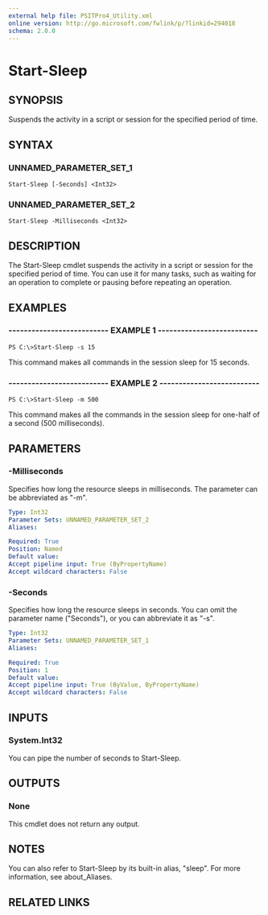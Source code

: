```yaml
---
external help file: PSITPro4_Utility.xml
online version: http://go.microsoft.com/fwlink/p/?linkid=294018
schema: 2.0.0
---
```


# Start-Sleep
## SYNOPSIS
Suspends the activity in a script or session for the specified period of time.

## SYNTAX

### UNNAMED_PARAMETER_SET_1
```
Start-Sleep [-Seconds] <Int32>
```

### UNNAMED_PARAMETER_SET_2
```
Start-Sleep -Milliseconds <Int32>
```

## DESCRIPTION
The Start-Sleep cmdlet suspends the activity in a script or session for the specified period of time.
You can use it for many tasks, such as waiting for an operation to complete or pausing before repeating an operation.

## EXAMPLES

### -------------------------- EXAMPLE 1 --------------------------
```
PS C:\>Start-Sleep -s 15
```

This command makes all commands in the session sleep for 15 seconds.

### -------------------------- EXAMPLE 2 --------------------------
```
PS C:\>Start-Sleep -m 500
```

This command makes all the commands in the session sleep for one-half of a second (500 milliseconds).

## PARAMETERS

### -Milliseconds
Specifies how long the resource sleeps in milliseconds.
The parameter can be abbreviated as "-m".

```yaml
Type: Int32
Parameter Sets: UNNAMED_PARAMETER_SET_2
Aliases: 

Required: True
Position: Named
Default value: 
Accept pipeline input: True (ByPropertyName)
Accept wildcard characters: False
```

### -Seconds
Specifies how long the resource sleeps in seconds.
You can omit the parameter name ("Seconds"), or you can abbreviate it as "-s".

```yaml
Type: Int32
Parameter Sets: UNNAMED_PARAMETER_SET_1
Aliases: 

Required: True
Position: 1
Default value: 
Accept pipeline input: True (ByValue, ByPropertyName)
Accept wildcard characters: False
```

## INPUTS

### System.Int32
You can pipe the number of seconds to Start-Sleep.

## OUTPUTS

### None
This cmdlet does not return any output.

## NOTES
You can also refer to Start-Sleep by its built-in alias, "sleep".
For more information, see about_Aliases.

## RELATED LINKS


